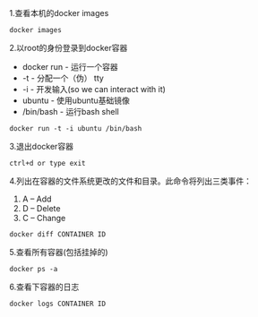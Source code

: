 1.查看本机的docker images
```
docker images
```
2.以root的身份登录到docker容器
* docker run - 运行一个容器
* -t - 分配一个（伪） tty
* -i - 开发输入(so we can interact with it)
* ubuntu - 使用ubuntu基础镜像
* /bin/bash - 运行bash shell
```
docker run -t -i ubuntu /bin/bash
```
3.退出docker容器
```
ctrl+d or type exit
```
4.列出在容器的文件系统更改的文件和目录。此命令将列出三类事件：
1. A – Add
2. D – Delete
3. C – Change
```
docker diff CONTAINER ID
```
5.查看所有容器(包括挂掉的)
```
docker ps -a
```
6.查看下容器的日志
```
docker logs CONTAINER ID
```

